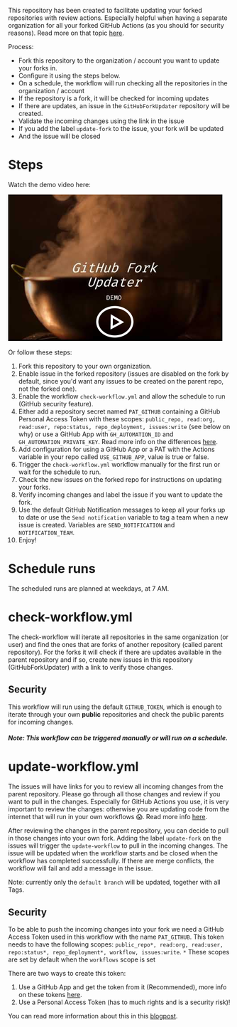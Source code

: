 This repository has been created to facilitate updating your forked repositories with review actions. Especially helpful when having a separate organization for all your forked GitHub Actions (as you should for security reasons). Read more on that topic [here](https://devopsjournal.io/blog/2021/02/06/GitHub-Actions-Forking-Repositories).

Process:
* Fork this repository to the organization / account you want to update your forks in.
* Configure it using the steps below.
* On a schedule, the workflow will run checking all the repositories in the organization / account
* If the repository is a fork, it will be checked for incoming updates
* If there are updates, an issue in the `GitHubForkUpdater` repository will be created.
* Validate the incoming changes using the link in the issue
* If you add the label `update-fork` to the issue, your fork will be updated
* And the issue will be closed

# Steps
Watch the demo video here:  

[![Watch the demo video here](video-image.png)](https://youtu.be/Jj033ffS1YQ)


Or follow these steps:
1. Fork this repository to your own organization.
1. Enable issue in the forked repository (issues are disabled on the fork by default, since you'd want any issues to be created on the parent repo, not the forked one).
1. Enable the workflow `check-workflow.yml` and allow the schedule to run (GitHub security feature).
1. Either add a repository secret named `PAT_GITHUB` containing a GitHub Personal Access Token with these scopes: `public_repo, read:org, read:user, repo:status, repo_deployment, issues:write` (see below on why) or use a GitHub App with `GH_AUTOMATION_ID` and `GH_AUTOMATION_PRIVATE_KEY`. Read more info on the differences [here](https://devopsjournal.io/blog/2022/01/03/GitHub-Tokens).
1. Add configuration for using a GitHub App or a PAT with the Actions variable in your repo called `USE_GITHUB_APP`, value is true or false.
1. Trigger the `check-workflow.yml` workflow manually for the first run or wait for the schedule to run.
1. Check the new issues on the forked repo for instructions on updating your forks.
1. Verify incoming changes and label the issue if you want to update the fork.
1. Use the default GitHub Notification messages to keep all your forks up to date or use the `Send notification` variable to tag a team when a new issue is created. Variables are `SEND_NOTIFICATION` and `NOTIFICATION_TEAM`.
1. Enjoy!

# Schedule runs
The scheduled runs are planned at weekdays, at 7 AM.

# check-workflow.yml
The check-workflow will iterate all repositories in the same organization (or user) and find the ones that are forks of another repository (called parent repository). For the forks it will check if there are updates available in the parent repository and if so, create new issues in this repository (GitHubForkUpdater) with a link to verify those changes. 

## Security
This workflow will run using the default `GITHUB_TOKEN`, which is enough to iterate through your own **public** repositories and check the public parents for incoming changes.

##### Note: This workflow can be triggered manually or will run on a schedule.

# update-workflow.yml
The issues will have links for you to review all incoming changes from the parent repository. Please go through all those changes and review if you want to pull in the changes. Especially for GitHub Actions you use, it is very important to review the changes: otherwise you are updating code from the internet that will run in your own workflows 😱. Read more info [here](https://devopsjournal.io/blog/2021/12/11/GitHub-Actions-Maturity-Levels).

After reviewing the changes in the parent repository, you can decide to pull in those changes into your own fork. Adding the label `update-fork` on the issues will trigger the `update-workflow` to pull in the incoming changes. The issue will be updated when the workflow starts and be closed when the workflow has completed successfully. If there are merge conflicts, the workflow will fail and add a message in the issue.

Note: currently only the `default branch` will be updated, together with all Tags.

## Security 
To be able to push the incoming changes into your fork we need a GitHub Access Token used in this workflow with the name `PAT_GITHUB`. This token needs to have the following scopes: `public_repo*, read:org, read:user, repo:status*, repo_deployment*, workflow, issues:write`. 
`*` These scopes are set by default when the `workflows` scope is set

There are two ways to create this token:
1. Use a GitHub App and get the token from it (Recommended), more info on these tokens [here](https://devopsjournal.io/blog/2022/01/03/GitHub-Tokens).
1. Use a Personal Access Token (has to much rights and is a security risk)!

You can read more information about this in this [blogpost](https://devopsjournal.io/blog/2022/01/03/GitHub-Tokens).

